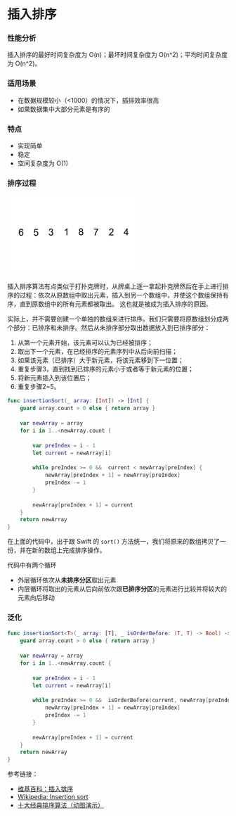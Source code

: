 # 插入排序

### 性能分析

插入排序的最好时间复杂度为 O(n)；最坏时间复杂度为 O(n^2)；平均时间复杂度为 O(n^2)。

### 适用场景

- 在数据规模较小（<1000）的情况下，插排效率很高
- 如果数据集中大部分元素是有序的

### 特点

- 实现简单
- 稳定
- 空间复杂度为 O(1)

### 排序过程

![InsertionSort_01](InsertionSort_01.gif)

插入排序算法有点类似于打扑克牌时，从牌桌上逐一拿起扑克牌然后在手上进行排序的过程：依次从原数组中取出元素，插入到另一个数组中，并使这个数组保持有序，直到原数组中的所有元素都被取出。 这也就是被成为插入排序的原因。

实际上，并不需要创建一个单独的数组来进行排序。我们只需要将原数组划分成两个部分：已排序和未排序。然后从未排序部分取出数据放入到已排序部分：

1. 从第一个元素开始，该元素可以认为已经被排序；
2. 取出下一个元素，在已经排序的元素序列中从后向前扫描；
3. 如果该元素（已排序）大于新元素，将该元素移到下一位置；
4. 重复步骤3，直到找到已排序的元素小于或者等于新元素的位置；
5. 将新元素插入到该位置后；
6. 重复步骤2~5。

```swift
func insertionSort(_ array: [Int]) -> [Int] {
    guard array.count > 0 else { return array }
    
    var newArray = array
    for i in 1..<newArray.count {
        
        var preIndex = i - 1
        let current = newArray[i]
        
        while preIndex >= 0 &&  current < newArray[preIndex] {
            newArray[preIndex + 1] = newArray[preIndex]
            preIndex -= 1
        }
        
        newArray[preIndex + 1] = current
    }
    return newArray
}
```


在上面的代码中，出于跟 Swift 的 `sort()` 方法统一，我们将原来的数组拷贝了一份，并在新的数组上完成排序操作。

代码中有两个循环

- 外层循环依次从**未排序分区**取出元素
- 内层循环将取出的元素从后向前依次跟**已排序分区**的元素进行比较并将较大的元素向后移动

### 泛化

```swift
func insertionSort<T>(_ array: [T], _ isOrderBefore: (T, T) -> Bool) -> [T] {
    guard array.count > 0 else { return array }
    
    var newArray = array
    for i in 1..<newArray.count {
        
        var preIndex = i - 1
        let current = newArray[i]
        
        while preIndex >= 0 &&  isOrderBefore(current, newArray[preIndex]) {
            newArray[preIndex + 1] = newArray[preIndex]
            preIndex -= 1
        }
        
        newArray[preIndex + 1] = current
    }
    return newArray
}
```

参考链接：

- [维基百科：插入排序](https://zh.wikipedia.org/wiki/%E6%8F%92%E5%85%A5%E6%8E%92%E5%BA%8F)
- [Wikipedia: Insertion sort](https://en.wikipedia.org/wiki/Insertion_sort)
- [十大经典排序算法（动图演示）](https://www.cnblogs.com/onepixel/p/7674659.html)